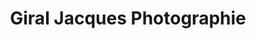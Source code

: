 ---
title: "Giral Jacques Photographie"
url: /labbeville/giral-jacques-photographie/
shop: photo
---
